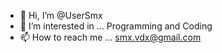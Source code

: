 - 👋 Hi, I’m @UserSmx
- 👀 I’m interested in ... Programming and Coding
- 📫 How to reach me ... smx.vdx@gmail.com

<!---
UserSmx/UserSmx is a ✨ special ✨ repository because its `README.md` (this file) appears on your GitHub profile.
You can click the Preview link to take a look at your changes.
--->
